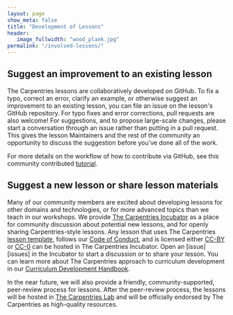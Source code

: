 ```yaml
---
layout: page
show_meta: false
title: "Development of Lessons"
header:
   image_fullwidth: "wood_plank.jpg"
permalink: "/involved-lessons/"
---
```


## Suggest an improvement to an existing lesson

The Carpentries lessons are collaboratively developed on GitHub. To fix a typo, correct an error, clarify an example, or otherwise
suggest an improvement to an existing lesson, you can file an issue on the lesson's GitHub repository. For typo fixes and error
corrections, pull requests are also welcome! For suggestions, and to propose large-scale changes, please start a conversation
through an issue rather than putting in a pull request. This gives the lesson Maintainers and the rest of the community an opportunity
to discuss the suggestion before you've done all of the work. 

For more details on the workflow of how to contribute via GitHub, see this community contributed [tutorial][git-tutorial].

## Suggest a new lesson or share lesson materials

Many of our community members are excited about developing lessons for other domains and technologies, or for more advanced topics than
we teach in our workshops. We provide [The Carpentries Incubator][incubator] as a place for community discussion about potential
new lessons, and for openly sharing Carpentries-style lessons. Any lesson that uses The Carpentries [lesson template][lesson-template], follows our [Code of Conduct][coc], and is licensed either [CC-BY][cc-by] or [CC-0][cc-0] can be hosted in The Carpentries Incubator. 
Open an [issue][issues] in the Incubator to start a discussion or to share your lesson. You can learn more about The Carpentries approach 
to curriculum development in our [Curriculum Development Handbook][cdh].

In the near future, we will also provide a friendly, community-supported, peer-review process for lessons. After the peer-review process, the lessons will be hosted in [The Carpentries Lab][carpentries-lab] and will be officially endorsed by The Carpentries as high-quality resources. 

[git-tutorial]: https://github.com/dmgt/swc_github_flow/blob/master/for_novice_contributors.md
[incubator]: https://github.com/carpentries-incubator/proposals/blob/master/README.md
[cc-0]: https://creativecommons.org/share-your-work/public-domain/cc0/
[cc-by]: https://creativecommons.org/licenses/by/4.0/
[cdh]: https://cdh.carpentries.org/
[carpentries-lab]: https://github.com/carpentrieslab/proposals
[coc]: https://docs.carpentries.org/topic_folders/policies/code-of-conduct.html#code-of-conduct-summary-view
[lesson-template]: https://github.com/carpentries/styles

